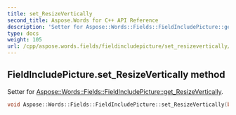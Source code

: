 ```yaml
---
title: set_ResizeVertically
second_title: Aspose.Words for C++ API Reference
description: 'Setter for Aspose::Words::Fields::FieldIncludePicture::get_ResizeVertically.'
type: docs
weight: 105
url: /cpp/aspose.words.fields/fieldincludepicture/set_resizevertically/
---
```

## FieldIncludePicture.set_ResizeVertically method


Setter for [Aspose::Words::Fields::FieldIncludePicture::get_ResizeVertically](../get_resizevertically/).

```cpp
void Aspose::Words::Fields::FieldIncludePicture::set_ResizeVertically(bool value)
```

